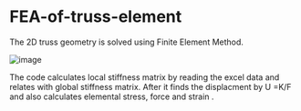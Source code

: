 # FEA-of-truss-element
The 2D truss geometry is solved using Finite Element Method.

![image](https://github.com/Panchal1810/FEA-of-truss-element/assets/122630851/0f761118-4030-40fd-a011-a3ce09a5f2a1)

The code calculates local stiffness matrix by reading the excel data and relates with global stiffness matrix. After it finds the displacment by U =K/F and also calculates elemental stress, force and strain .
